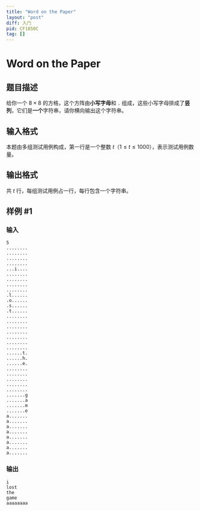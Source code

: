 ```yaml
---
title: "Word on the Paper"
layout: "post"
diff: 入门
pid: CF1850C
tag: []
---
```


# Word on the Paper

## 题目描述

给你一个 $8×8$ 的方格，这个方阵由**小写字母**和 `.` 组成，这些小写字母排成了**竖列**，它们是**一个**字符串，请你横向输出这个字符串。

## 输入格式

本题由多组测试用例构成，第一行是一个整数 $t$（$1 \le t \le 1000$），表示测试用例数量。

## 输出格式

共 $t$ 行，每组测试用例占一行，每行包含一个字符串。

## 样例 #1

### 输入

```
5
........
........
........
........
...i....
........
........
........
........
.l......
.o......
.s......
.t......
........
........
........
........
........
........
........
......t.
......h.
......e.
........
........
........
........
........
.......g
.......a
.......m
.......e
a.......
a.......
a.......
a.......
a.......
a.......
a.......
a.......
```

### 输出

```
i
lost
the
game
aaaaaaaa
```


